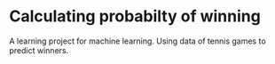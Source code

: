 # Calculating probabilty of winning
A learning project for machine learning.
Using data of tennis games to predict winners.
